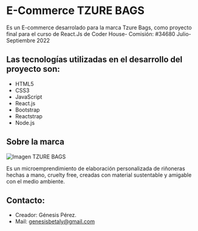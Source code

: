 # E-Commerce TZURE BAGS

Es un E-commerce desarrolado para la marca Tzure Bags, como proyecto final para el curso de React.Js de Coder House- Comisión: #34680 Julio- Septiembre 2022

## Las tecnologías utilizadas en el desarrollo del proyecto son:
* HTML5
* CSS3
* JavaScript 
* React.js
* Bootstrap 
* Reactstrap
* Node.js


## Sobre la marca

![Imagen TZURE BAGS](https://github.com/genesisbpa10/ecommerce-react-project/main/public/img/favicon.ico)

Es un microemprendimiento de elaboración personalizada de riñoneras hechas a mano, cruelty free, creadas con material sustentable y amigable con el medio ambiente. 


## Contacto:
* Creador: Génesis Pérez.
* Mail: genesisbetaly@gmail.com



